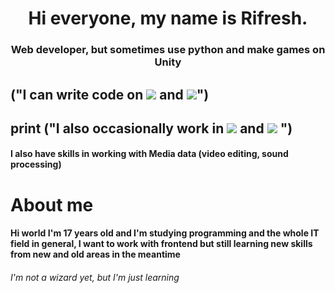 

<h1 align="center"> Hi everyone, my name is Rifresh. </h1>
<h3 align="center">Web developer, but sometimes use python and make games on Unity</h3>
<h2>  ("I can write code on  <img src = "https://img.shields.io/badge/html5-%23E34F26.svg?style=for-the-badge&logo=html5&logoColor=white" </img>  and <img src = "https://img.shields.io/badge/css3-%231572B6.svg?style=for-the-badge&logo=css3&logoColor=white"</img>")  </h4> 
<h2>  print ("I also occasionally work in <img src = "https://img.shields.io/badge/python-3670A0?style=for-the-badge&logo=python&logoColor=ffdd54" </img> and <img src= "https://img.shields.io/badge/c%23-%23239120.svg?style=for-the-badge&logo=c-sharp&logoColor=white" </img> ") </h2>
<h4>I also have skills in working with Media data (video editing, sound processing)</h4>


<h1> About me </h1>
<h4 pading-left = 30 px>  Hi world I'm 17 years old and I'm studying programming and the whole IT field in general, I want to work with frontend but still learning new skills from new and old areas in the meantime</h4>
 <h6 >   I'm not a wizard yet, but I'm just learning  </h6>

 
